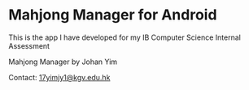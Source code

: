 
# Mahjong Manager for Android

This is the app I have developed for my IB Computer Science Internal Assessment

Mahjong Manager by Johan Yim

Contact: 17yimjy1@kgv.edu.hk


